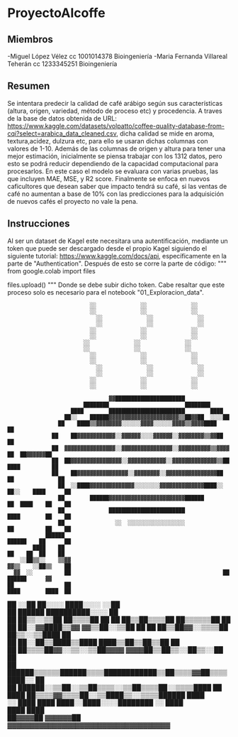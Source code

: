 # ProyectoAIcoffe
## Miembros
-Miguel López Vélez cc 1001014378 Bioingeniería
-Maria Fernanda Villareal Teherán cc 1233345251 Bioingeniería
## Resumen
Se intentara predecir la calidad de café arábigo según sus características (altura, origen, variedad, método de proceso etc) y procedencia. A traves de la base de datos obtenida de URL: https://www.kaggle.com/datasets/volpatto/coffee-quality-database-from-cqi?select=arabica_data_cleaned.csv, dicha calidad se mide en aroma, textura,acidez, dulzura etc, para ello se usaran dichas columnas con valores de 1-10. Además de las columnas de origen y altura para tener una mejor estimación, inicialmente se piensa trabajar con los 1312 datos, pero esto se podrá reducir dependiendo de la capacidad computacional para procesarlos. En este caso el modelo se evaluara con varias pruebas, las que incluyen MAE, MSE, y R2 score. Finalmente se enfoca en nuevos caficultores que desean saber que impacto tendrá su café, si las ventas de café no aumentan a base de 10% con las predicciones para la adquisición de nuevos cafés el proyecto no vale la pena. 

## Instrucciones
Al ser un dataset de Kagel este necesitara una autentificación, mediante un token que puede ser descargado desde el propio Kagel siguiendo el siguiente tutorial: https://www.kaggle.com/docs/api, específicamente en la parte de "Authentication". Después de esto se corre la parte de código:
"""
from google.colab import files

files.upload()
"""
Donde se debe subir dicho token. Cabe resaltar que este proceso solo es necesario para el notebook "01_Exploracion_data".



                              ░░              ░░              ░░                                
                              ░░              ░░              ░░                                
                                ░░              ░░              ░░                              
                                ░░              ░░              ░░                              
                              ░░              ░░              ░░                                
                              ░░              ░░              ░░                                
                            ░░              ░░              ░░                                  
                            ░░              ░░              ░░                                  
                              ░░              ░░              ░░                                
                              ░░              ░░              ░░                                
                                ░░              ░░              ░░                              
                                ░░              ░░              ░░                              
                              ░░              ░░              ░░                                
                              ░░              ░░              ░░                                
                                                                                                
                                    ▓▓██████████████████████                                    
                            ████████                        ████████                            
                        ████        ████████████████████████        ████                        
                      ██░░    ██████▓▓▓▓▓▓▓▓▓▓▓▓▓▓▓▓▓▓▓▓▓▓▒▒██▓▓██  ░░░░██                      
                    ██    ████▒▒▓▓▓▓▓▓▓▓░░░░░░▓▓▓▓░░░░░░▓▓▓▓▒▒▓▓▓▓████    ██                    
                  ██    ██▓▓▓▓▓▓▓▓▓▓▓▓░░▓▓▓▓▓▓░░░░▓▓▓▓▓▓░░▓▓▓▓▓▓▓▓▒▒▓▓██    ██                  
                  ██  ▓▓▓▓▓▓▓▓▓▓▓▓▓▓▓▓░░▓▓▓▓▓▓▓▓▓▓▓▓▓▓▓▓░░▓▓▓▓▓▓▓▓▓▓▒▒▓▓▓▓  ██  ██▓▓▓▓▓▓██      
                  ██  ██▓▓▓▓▓▓▓▓▓▓▓▓▓▓▓▓░░▓▓▓▓▓▓▓▓▓▓▓▓░░▓▓▓▓▓▓▓▓▓▓▓▓▓▓▒▒██  ████          ██    
                  ██    ██▓▓▓▓▓▓▓▓▓▓▓▓▓▓▓▓░░▓▓▓▓▓▓▓▓░░▓▓▓▓▓▓▓▓▓▓▓▓▓▓▓▓██    ██              ██  
                    ██  ░░████▓▓▓▓▓▓▓▓▓▓▓▓▓▓░░░░░░░░▓▓▓▓▓▓▓▓▓▓▓▓▓▓████░░  ██░░    ████      ██  
                    ██        ██████▓▓▓▓▓▓▓▓▓▓▓▓▓▓▓▓▓▓▓▓▓▓▓▓██████        ██  ████    ██    ██  
                    ██              ████████████████████████              ████        ██    ██  
                    ██                ░░  ░░░░░░░░░░░░░░░░░░              ██          ██    ██  
                ██████                                                    ██████    ██      ██  
            ████    ██                                                    ██    ██  ██    ██    
        ░░██▒▒░░    ▒▒▓▓                                                ▓▓▒▒    ░░██▒▒    ██    
      ▓▓  ░░          ██                                                ██  ██████      ▓▓      
    ██                ██                                                ████        ████  ██    
  ██                  ░░██                                            ██░░░░    ████░░░░  ░░██  
  ██                ██████                                            ██████████░░░░        ██  
██                ██▒▒░░▒▒██                                        ██▒▒▒▒██                  ██
██              ██▒▒██▒▒▒▒██                                        ██▒▒▒▒▒▒██                ██
██              ██░░▓▓████▒▒▓▓                                    ▓▓▒▒██░░▒▒██                ██
  ██            ██▒▒██▓▓░░▒▒▒▒██                                ██▒▒░░▒▒████                ██  
  ██              ██░░██▒▒████▒▒████                        ████▒▒██▒▒██▒▒██                ██  
    ██            ██▒▒▒▒██▓▓░░▒▒░░▒▒██▓▓▓▓            ▓▓▓▓██▒▒██▒▒░░██▒▒░░██              ██    
      ██            ██████▒▒▒▒▒▒██████▒▒▒▒████████████▒▒██▒▒▒▒▓▓██▒▒▒▒████░░            ██      
        ██                ██████░░▒▒██░░▒▒██▒▒▒▒░░▒▒██▒▒▒▒██░░▒▒▒▒████                ██        
          ████                ██▒▒▒▒▓▓▒▒▒▒██░░▒▒████▒▒░░▒▒▒▒██████                ████          
          ░░  ████              ████  ████░░████░░░░████████    ░░            ████              
                  ████                                                    ████                  
                      ██▓▓▓▓██                                    ▓▓▓▓▓▓██                      
                              ▓▓▓▓▓▓▓▓▓▓▓▓▓▓▓▓▓▓▓▓▓▓▓▓▓▓▓▓▓▓▓▓▓▓▓▓                              
